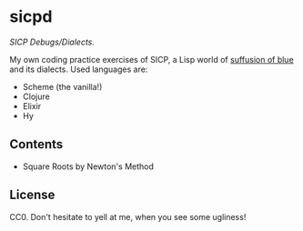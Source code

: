 # sicpd

*SICP Debugs/Dialects.*

My own coding practice exercises of SICP, a Lisp world of [suffusion of blue](https://xkcd.com/224/)
and its dialects. Used languages are:

- Scheme (the vanilla!)
- Clojure
- Elixir
- Hy

## Contents

- Square Roots by Newton's Method

## License

CC0. Don't hesitate to yell at me, when you see some ugliness!
